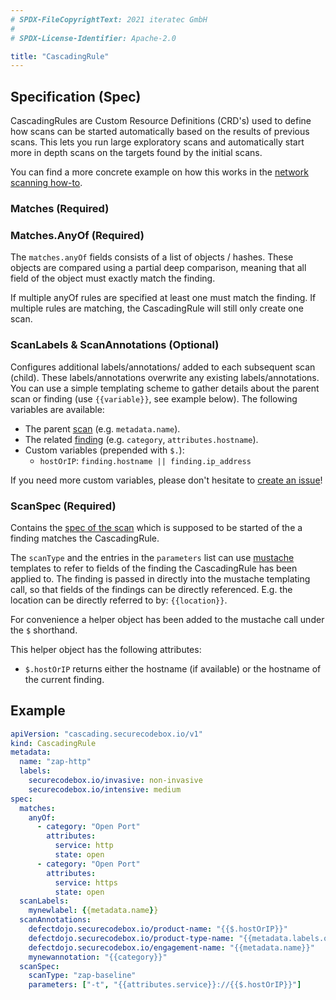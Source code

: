 ```yaml
---
# SPDX-FileCopyrightText: 2021 iteratec GmbH
#
# SPDX-License-Identifier: Apache-2.0

title: "CascadingRule"
---
```


## Specification (Spec)

CascadingRules are Custom Resource Definitions (CRD's) used to define how scans can be started automatically based on the results of previous scans. This lets you run large exploratory scans and automatically start more in depth scans on the targets found by the initial scans.

You can find a more concrete example on how this works in the [network scanning how-to](/docs/how-tos/scanning-networks).

### Matches (Required)

### Matches.AnyOf (Required)

The `matches.anyOf` fields consists of a list of objects / hashes.
These objects are compared using a partial deep comparison, meaning that all field of the object must exactly match the finding.

If multiple anyOf rules are specified at least one must match the finding.
If multiple rules are matching, the CascadingRule will still only create one scan.


### ScanLabels & ScanAnnotations (Optional)

Configures additional labels/annotations/ added to each subsequent scan (child). These labels/annotations overwrite any existing labels/annotations. You can use a simple templating scheme to gather details about the parent scan or finding (use `{{variable}}`, see example below). The following variables are available:

- The parent [scan](docs/api/crds/scan) (e.g. `metadata.name`).
- The related [finding](/docs/api/finding) (e.g. `category`, `attributes.hostname`).
- Custom variables (prepended with `$.`):
  - `hostOrIP`: `finding.hostname || finding.ip_address`

If you need more custom variables, please don't hesitate to [create an issue](https://github.com/secureCodeBox/secureCodeBox/issues/new?assignees=&labels=enhancement&template=feature_request.md)!

### ScanSpec (Required)

Contains the [spec of the scan](/docs/api/crds/scan#specification-spec) which is supposed to be started of the a finding matches the CascadingRule.

The `scanType` and the entries in the `parameters` list  can use [mustache](https://mustache.github.io/mustache.5.html) templates to refer to fields of the finding the CascadingRule has been applied to. The finding is passed in directly into the mustache templating call, so that fields of the findings can be directly referenced. E.g. the location can be directly referred to by: `{{location}}`.

For convenience a helper object has been added to the mustache call under the `$` shorthand.

This helper object has the following attributes:

- `$.hostOrIP` returns either the hostname (if available) or the hostname of the current finding.

## Example

```yaml
apiVersion: "cascading.securecodebox.io/v1"
kind: CascadingRule
metadata:
  name: "zap-http"
  labels:
    securecodebox.io/invasive: non-invasive
    securecodebox.io/intensive: medium
spec:
  matches:
    anyOf:
      - category: "Open Port"
        attributes:
          service: http
          state: open
      - category: "Open Port"
        attributes:
          service: https
          state: open
  scanLabels:
    mynewlabel: {{metadata.name}}
  scanAnnotations:
    defectdojo.securecodebox.io/product-name: "{{$.hostOrIP}}"
    defectdojo.securecodebox.io/product-type-name: "{{metadata.labels.organization}}"
    defectdojo.securecodebox.io/engagement-name: "{{metadata.name}}"
    mynewannotation: "{{category}}"
  scanSpec:
    scanType: "zap-baseline"
    parameters: ["-t", "{{attributes.service}}://{{$.hostOrIP}}"]
```
